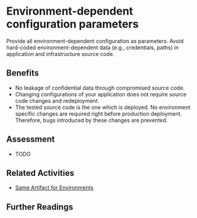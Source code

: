 # Environment-dependent configuration parameters

Provide all environment-dependent configuration as parameters. Avoid hard-coded environment-dependent data (e.g., credentials, paths) in application and infrastructure source code.

## Benefits

- No leakage of confidential data through compromised source code.
- Changing configurations of your application does not require source code changes and redeployment.
- The tested source code is the one which is deployed. No environment specific changes are required right before production deployment. Therefore, bugs introduced by these changes are prevented.

## Assessment

- TODO
## Related Activities

- [Same Artifact for Environments](../orange/same-artifact-for-environments.md)

## Further Readings